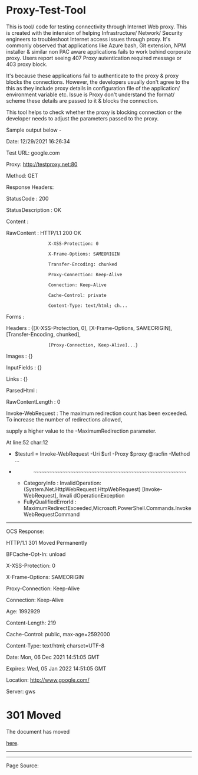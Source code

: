 # Proxy-Test-Tool
This is tool/ code for testing connectivity through Internet Web proxy. This is created with the intension of helping Infrastructure/ Network/ Security engineers to troubleshoot Internet access issues through proxy.
It's commonly observed that applications like Azure bash, Git extension, NPM installer & similar non PAC aware applications fails to work behind corporate proxy. Users report seeing 407 Proxy autentication required message or 403 proxy block.

It's because these applications fail to authenticate to the proxy & proxy blocks the connections. However, the developers usually don't agree to the this as they include proxy details in configuration file of the application/ environment variable etc. Issue is Proxy don't understand the format/ scheme these details are passed to it & blocks the connection.

This tool helps to check whether the proxy is blocking connection or the developer needs to adjust the parameters passed to the proxy.

Sample output below -

Date: 12/29/2021 16:26:34

Test URL: google.com

Proxy: http://testproxy.net:80

Method: GET


Response Headers:



StatusCode        : 200

StatusDescription : OK

Content           : 

RawContent        : HTTP/1.1 200 OK

                    X-XSS-Protection: 0
                    
                    X-Frame-Options: SAMEORIGIN
                    
                    Transfer-Encoding: chunked
                    
                    Proxy-Connection: Keep-Alive
                    
                    Connection: Keep-Alive
                    
                    Cache-Control: private
                    
                    Content-Type: text/html; ch...
                    
Forms             : 

Headers           : {[X-XSS-Protection, 0], [X-Frame-Options, SAMEORIGIN], [Transfer-Encoding, chunked], 

                    [Proxy-Connection, Keep-Alive]...}
                    
Images            : {}

InputFields       : {}

Links             : {}

ParsedHtml        : 

RawContentLength  : 0


Invoke-WebRequest : The maximum redirection count has been exceeded. To increase the number of redirections allowed, 

supply a higher value to the -MaximumRedirection parameter.

At line:52 char:12

+ $testurl = Invoke-WebRequest -Uri $url -Proxy $proxy @racfin -Method  ...
+            ~~~~~~~~~~~~~~~~~~~~~~~~~~~~~~~~~~~~~~~~~~~~~~~~~~~~~~~~~~
    + CategoryInfo          : InvalidOperation: (System.Net.HttpWebRequest:HttpWebRequest) [Invoke-WebRequest], Invali 
   dOperationException
    + FullyQualifiedErrorId : MaximumRedirectExceeded,Microsoft.PowerShell.Commands.InvokeWebRequestCommand
*******************************************************************

OCS Response:


HTTP/1.1 301 Moved Permanently

BFCache-Opt-In: unload

X-XSS-Protection: 0

X-Frame-Options: SAMEORIGIN

Proxy-Connection: Keep-Alive

Connection: Keep-Alive

Age: 1992929

Content-Length: 219

Cache-Control: public, max-age=2592000

Content-Type: text/html; charset=UTF-8

Date: Mon, 06 Dec 2021 14:51:05 GMT

Expires: Wed, 05 Jan 2022 14:51:05 GMT

Location: http://www.google.com/

Server: gws


<HTML><HEAD><meta http-equiv="content-type" content="text/html;charset=utf-8">

  <TITLE>301 Moved</TITLE></HEAD><BODY>

  <H1>301 Moved</H1>

  The document has moved

  <A HREF="http://www.google.com/">here</A>.

  </BODY></HTML>


*******************************************************************

*******************************************************************

Page Source: <!doctype html><html itemscope="" itemtype="http://schema.org/WebPage" lang="en-GB"><head><meta content="text/html; charset=UTF-8" http-equiv="Content-Type"><meta content="/logos/doodles/2021/seasonal-holidays-2021-6753651837109324-6752733080595605-cst.gif" itemprop="image"><meta content="Festive Season 2021" property="twitter:title"><meta content="Festive Season 2021 #GoogleDoodle" property="twitter:description"><meta content="Festive Season 2021 #GoogleDoodle" property="og:description"><meta content="summary_large_image" property="twitter:card"><meta content="@GoogleDoodles" property="twitter:site"><meta content="https://www.google.com/logos/doodles/2021/seasonal-holidays-2021-6753651837109324-2xa.gif" property="twitter:image"><meta content="https://www.google.com/logos/doodles/2021/seasonal-holidays-2021-6753651837109324-2xa.gif" property="og:image"><meta content="1000" property="og:image:width"><meta content="400" property="og:image:height"><meta content="https://www.google.com/logos/doodles/2021/seasonal-holidays-2021-6753651837109324-2xa.gif" property="og:url"><meta content="video.other" property="og:type"><title>Google</title><script nonce="xw4ziXwe1LS7Z92yKFPL5A==">(function(){window.google={kEI:'O4zMYZPwJM7QaKeZnNAJ',kEXPI:'0,1302536,56873,6059,206,4804,2316,383,246,5,1354,4013,1237,1122516,1197748,642,27,380074,16114,19398,9286,17572,4858,1362,9291,3026,17582,4020,978,13228,3847,4192,6430,21822,919,5081,887,706,1279,2212,532,147,1103,840,6297,109,3405,606,2023,1777,520,14670,3227,2845,7,5599,6755,5096,16320,908,2,940,2615,13142,3,576,1014,1,5444,149,10045,1278,2652,4,1528,2304,7039,74,4610,18351,2038,2658,7357,30,13628,2305,2132,16786,2521,3306,2530,992,3102,17,3121,6,908,3,3541,1,11942,4582,283,38,874,5992,18443,2,14022,1931,92,692,255,2872,1678,744,5852,10463,1160,5678,1021,2381,2718,18261,2,1,6,7754,2124,2443,6256,6720,3699,82,2,1517,2,851,5758,4790,230,1,3,1,1017,6179,7490,3426,3707,1396,159,1360,1418,1216,1554,1616,494,1110,99,1329,514,1,1,923,484,1583,4152,3815,235,1892,2083,1152,217,1,682,3856,3,1241,318,741,6,2,389,361,388,2,31,69,608,1,1158,239,320,726,998,1358,4404,201,148,111,2,1158,2,90,101,831,311,29,1942,6,16,361,2,204,5,189,105,100,68,379,192,1185,179,2,324,2213,79,137,624,3199,71,5510012,189,257,590,1802426,4193852,259,2800438,882,444,1,2,80,1,1796,1,9,2553,1,748,141,795,563,1,4265,1,1,2,1331,4142,2609,155,17,13,72,139,4,2,20,2,169,13,19,46,5,39,96,548,29,2,2,1,2,1,2,2,7,4,1,2,2,2,2,2,2,353,513,186,1,1,158,3,2,2,2,2,2,4,2,3,3,269,1601,106,24,2,4,1,4,64,3,3,40,2,2,2,9,2,2,2,1,23952849,4041351,338,3,2414,1491,9,1435,159,1358,965,164,1,3596,3,2463,1933,831326',kBL:'4JUY'};google.sn='webhp';google.kHL='en-GB';})();(function(){
